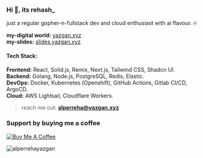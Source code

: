 ### Hi 👋, its rehash\_

just a regular gopher-n-fullstack dev and cloud enthusiast with ai flavour. 🔥

**my-digital world:** <a href="https://yazgan.xyz"> yazgan.xyz </a>  
**my-slides:** <a href="https://slides.yazgan.xyz"> slides.yazgan.xyz </a>  

#### Tech Stack:  

**Frontend:** React, Solid.js, Remix, Next.js, Tailwind CSS, Shadcn UI.  
**Backend:** Golang, Node.js, PostgreSQL, Redis, Elastic.  
**DevOps:** Docker, Kubernetes (Openshift), GitHub Actions, Gitlab CI/CD, ArgoCD.  
**Cloud:** AWS Lightsail, Cloudflare Workers.

> reach me out: **alperreha@yazgan.xyz**

### Support by buying me a coffee

<p align="left">
    <a href="https://www.buymeacoffee.com/alperreha" target="_blank">
        <img src="https://img.shields.io/badge/Buy%20Me%20A%20Coffee-FCC624?style=for-the-badge&logo=buy-me-a-coffee&logoColor=black" alt="Buy Me A Coffee"/>
    </a>
</p>

<img src="https://komarev.com/ghpvc/?username=alperrehayazgan&label=Profile%20Views&color=0e75b6&style=flat" alt="alperrehayazgan" />
